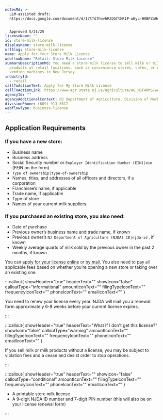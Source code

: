 ```yaml
---
notesMd: >-
  LLM-assisted draft:
  https://docs.google.com/document/d/17tTd7hwvhRZQGftkR1P-wEyL-H0BPZa9oSQqgzn9KlI/edit?tab=t.0 


  Approved 5/21/25
licenseName: ""
id: store-milk-license
displayname: store-milk-license
urlSlug: store-milk-license
name: Apply for Your Store Milk License
webflowName: "Retail: Store Milk License"
summaryDescriptionMd: You need a store milk license to sell milk or milk
  products at retail locations, such as convenience stores, cafes, or milk
  vending machines in New Jersey.
industryId:
  - retail
callToActionText: Apply for My Store Milk License
callToActionLink: https://www-agr.state.nj.us/agriculture/AG_NJFARMS/welcome.html
agencyId: ""
agencyAdditionalContext: NJ Department of Agriculture, Division of Marketing and Development
divisionPhone: (609) 913-6517
webflowType: business-license
---
```

## Application Requirements

### If you have a new store:

* Business name 
* Business address
* Social Security number or `Employer Identification Number (EIN)|ein` (FEIN on the form)
* `Type of ownership|type-of-ownership`
* Names, titles, and addresses of all officers and directors, if a corporation
* Franchisee’s name, if applicable
* Trade name, if applicable
* Type of store
* Names of your current milk suppliers

### If you purchased an existing store, you also need:

* Date of purchase
* Previous owner’s business name and trade name, if known
* Previous owner’s `NJ Department of Agriculture (NJDA) ID|njda-id` , if known
* Weekly average quarts of milk sold by the previous owner in the past 2 months, if known

You can [apply for your license online](https://www-agr.state.nj.us/agriculture/AG_NJFARMS/welcome.html) or [by mail](https://www.nj.gov/agriculture/pdf/storemilklic.pdf). You also need to pay all applicable fees based on whether you’re opening a new store or taking over an existing one.

:::callout{ showHeader="true" headerText="" showIcon="false" calloutType="informational" amountIconText="" filingTypeIconText="" frequencyIconText="" phoneIconText="" emailIconText="" }

You need to renew your license every year. NJDA will mail you a renewal form approximately 6-8 weeks before your current license expires.

:::

:::callout{ showHeader="true" headerText="What if I don't get this license?" showIcon="false" calloutType="warning" amountIconText="" filingTypeIconText="" frequencyIconText="" phoneIconText="" emailIconText="" }

If you sell milk or milk products without a license, you may be subject to violation fees and a cease and desist order to stop operations.

:::

:::callout{ showHeader="true" headerText="" showIcon="false" calloutType="conditional" amountIconText="" filingTypeIconText="" frequencyIconText="" phoneIconText="" emailIconText="" }

* A printable store milk license
* A 9-digit NJDA ID number and 7-digit PIN number (this will also be on your license renewal form)

:::